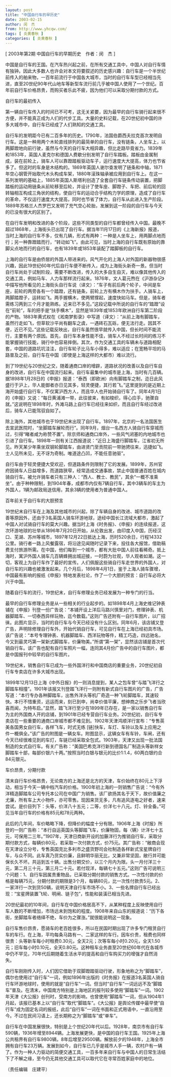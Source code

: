 ```yaml
---
layout: post
title: "中国自行车的早历史"
date: 2003-02-15
author: 闵　杰
from: http://www.yhcqw.com/
tags: [ 炎黄春秋 ]
categories: [ 炎黄春秋 ]
---
```



[ 2003年第2期 中国自行车的早期历史　作者：闵　杰 ]


中国是自行车的王国。在汽车热兴起之前，在所有交通工具中，中国人对自行车情有独钟。因此大多数人也许会对本文将要叙述的历史感兴趣：自行车是一个半世纪前传入的舶来物，一百年前流行于中国各大城市，当时的自行车车型已经相当先进，直至20世纪90年代山地车等新型车流行前几乎被中国人使用了一个世纪。百年前自行车价格昂贵，而购买者乐此不疲，因为他们可以采取分期付款的方式。

自行车的最初传入


第一辆自行车传入的时间已不可考，这无关紧要，因为最早的自行车骑行起来很不方便，并不能真正成为人们的代步工具。大量的史料记载，在20世纪初中国的许多大城市中，自行车已经成了人们熟知的交通工具。


自行车的发明距今已有二百多年的历史。1790年，法国伯爵西夫拉克首次发明自行车。这是一种用两个木轮直线排列的最简单的自行车，没有链条，人坐车上，以两脚蹬地向前行驶，虽然与今天的自行车大相异趣，但比走路毕竟省力。1839年和1853年，英国人麦克尔和德国人费歇分别发明了自行车踏板。踏板由金属制成，装在前轮上，骑车人可以靠蹬踏板驱动车子，运行速度大大提高，体力也节省多了。但这时的车身是木结构的。1869年英国人谢尔查发明了链条和中轴，1871年空心钢管开始取代木头构成车架，1880年滚珠轴承被应用到自行车上。在这一系列发明的基础上，1885年英国人斯塔利创造了全套自行车链条传动装置，把脚踏板的运动用链条从前轮移至后轮，并设计了使车座、脚蹬子、车把、前后轮的回转轴相互构成三角状的结构，使自行车的运动合乎结构力学的原理，造成了自行车的革命，不仅运行速度大大提高，同时也节省了体力，自行车从此进入生产阶段。1889年苏格兰人杰罗巴又发明了充气空心轮胎，发展到这一阶段的自行车与今天的已没有很大的区别了。


在自行车发明和改进的各个阶段，这些不同类型的自行车都曾经传入中国。最晚不超过1868年，上海街头已出现了自行车。据当年11月17日的《上海新报》报道，当时上海的自行车不多，仅有几辆，形式有两种：一种是人坐车上，用两脚点地而行；另一种靠蹬踏而行，“转动如飞”。由此可见，当时上海的自行车既有原始的靠脚尖点地而行的自行车，也有1839年或1853年装配了踏脚板的自行车。


上海的自行车是由侨居的外国人带进来的。风气开化的上海人对外国的新器物很感兴趣，因此19世纪60年代后自行车便不断传入，成为上海街头新奇一景。但当时自行车尚处于试制阶段，需要不断改进，传入的大多自生自灭，难以像其他传入的交通工具，例如马车、人力车那样流行起来。1876年，文人葛元煦在《沪游杂记》中描写他所看见的上海街头自行车说（译文）：“车子有前后两个轮子，中间是车座，前轮的两旁各有一个踏蹬，还有链条，前轮上方有横木作为扶手。人骑车上，两脚踏蹬子，运转如飞。两手握横木，使两臂撑起，速度快如马车。但是，骑车者需练习两到三个月才能熟练。近来已不多见。”这段记载中所说的自行车的“踏蹬”设在“前轮”，车的把手是“扶手横木”，显然是1839年或1853年欧洲自行车第二阶段的产物。1883年黄式权在《淞南梦影录》中写道（译文）：“从前上海有脚踏车，虽然行走如飞，但草软沙平尚有翻车之虞，一遇砖石瓦砾，便无法行走。因其不便，近已不见。”这些记载反映出，自行车虽然很早就传入中国，但长时间不能流行，主要有两个原因。首先，自行车本身性能不佳，骑车人不经过长时间的练习不能掌握骑行技能，骑行中也容易摔倒。其次，作为交通工具的车辆未与道路相配套，中国的道路坑坑洼洼，自行车轮子比马车小得多，难以适应；在宽畅平坦的马路普及之前，自行车在中国（即使是上海这样的大都市）难以流行。


到了19世纪与20世纪之交，随着通商口岸的增辟，道路状况的改善以及自行车自身的改进，自行车在中国流行起来。自行车最集中的城市是上海，当时有几百辆。据1898年1月28日的《申报》报道：“泰西（即欧洲）向有脚踏车之制，迩日此风盛行于沪上，华人能御者亦日见其多，轻灵便捷，其行若飞。”这里提到的是近期上海开始盛行自行车，不仅寓沪西方人，而且华人也开始骑自行车了。同年4月1日的《申报》又说：“每日黄浦滩一带，此往彼来，有如梭织，得心应手，驰骤自就。”这说明在1898年时，外滩马路上自行车已经往来如织，而且自行车经过改进后，骑车人已能驾驭自如了。


除上海外，其他城市也于19世纪末出现了自行车。1897年，北京的一名法国医生去宣武医院时，“坐脚踏车展轮而行”。同年9月，烟台一名西方人骑自行车穿城而过，引得“睹者咸为称赞不置”。除京师和通商口岸外，一些风气闭塞的内地城市也引进了自行车。1898年一则有关江西报道说：“近日上海盛行脚踏车，江省初无所见。昨天某少年乘坐双钢轮脚踏车，由进贤门至贡院前一带驰骋往来，迅捷如飞。士人见所未见，无不讶为奇制。唯道途凸凹，不能任意驰驱”。


自行车由于轻灵便捷大受欢迎，但道路条件则限制了它的发展。1899年，苏州官府因骑车人日益增多，而道路狭窄，经常造成交通事故，禁止中国普通百姓在城内骑自行车。被允许骑车者只有三种人：“西人、教士、教民”，其余“一概不准乘坐”。由于种种限制，到1904年春，成都市内仅有7辆自行车，其中3辆车的车主为外国人，1辆为邮政局送信用，其余3辆的使用者为普通中国人。

百年前关于自行车的大胆预言


19世纪末自行车在上海及其他城市的兴起，除了车辆自身的改进、城市道路的改善等原因外，还由于3名英国人骑车环游地球，途经中国长江流域大都市，激起了中国人对试骑自行车的莫大兴趣。据当时上海《时务报》、《申报》的连续报道，这次环游地球的壮举从1896年7月20日开始，从伦敦出发，由印度入中国，历经汉口、芜湖、苏州等城市，1897年12月22日抵达上海，历时520余日，行程14332公里。骑行者一路上风餐露宿，将沿途见闻随时记录下来，投往各大报馆，借助稿费支付旅游所需。在中国，他们每到一个城市，都有大批中国人前往看稀奇。抵上海时，寓沪外国人骑车几百辆蜂拥出城迎接，一时蔚为壮观，华人观者如潮。这一切，客观上为自行车作了最好的宣传。人们佩服这些骑自行车走世界的外国人，对自行车的兴趣也被激发起来。几个月后，1898年4月1日，鉴于上海人骑车骤增，中国最有影响的报纸《申报》特地发表社论，作了一个大胆的预言：自行车必将大兴于中国。

随着自行车的流行，19世纪末，自行车修理业务已经发展为一种专门的行当。


最早的自行车修理业务是从一些相关的行业起步的。如1898年4月上海史维记钟表铺在《申报》刊登一份广告说：“本铺开设上洋后马路兴慎里对门，修理钟表、机器脚踏车、一切泰西异样玩物，迄今数载。”这则广告还附有一自行车图片，以广招徕。此图片显示，当时的自行车与今天已经没有什么区别。同年6月，该店铺又登广告，声明除修理自行车外，开始代销自行车，可见自行车在上海已经初具市场。该广告说：“本号专理钟表、机器脚踏车、西洋玩物等件，精工巧造，四远驰名，今又到最灵巧第一架新式脚踏车，价廉物美。”所谓“第一架”，显然该店铺是首次代销自行车。该广告也配有自行车照片一幅，连同其4月份广告中的自行车图片，都是中国报刊中较早的自行车图片。

19世纪末，销售自行车已成为一些外国洋行和中国商店的重要业务，20世纪初自行车专卖店在许多大城市出现。


1899年12月13日上海《中外日报》的一则消息提到，某人之包车曾“与踏飞洋行之脚踏车相撞”。1901年该报又刊登踏飞洋行一则附有新式自行车图片的广告，广告写道：“本行专办各种脚踏车，出售外洋头等机厂奇造一种飞轮脚踏车，其速较快。本行不惜重资，远运而来，刻已到申，尚幸价值平廉，想绅商之乐步飞者当欣喜而闻，为特布启。”显然，踏飞洋行至少在1899年已存在，是一家以销售自行车为主的外国商人开的店铺，到1901年已经专营自行车业务。20世纪初，自行车专卖店在一些重要的通商口岸城市都不难见到。1902年天津鸿顺洋行宣布：“专售英美各国男女自行车，各样飞车，时式无练 
[链]快车，车灯、车铃以及车上应用之件一概俱全。”该广告的附图是一辆女车。附图显示，这辆女车有车铃，车闸，还有今天已经很难见到的车灯，车链已经采取全包式。1903年，天津又出现一批法国制造的女式自行车。有关广告称：“美国巴希克洋行新到德国名厂制造头等新样女脚踏车十部，每部价银六十两。”按照当时白银与银元的比价1:1.4，60两白银约合84元银元。

车价昂贵，分期付款


清末自行车价格昂贵，无论南方的上海还是北方的天津，车价始终在80元上下浮动，相当于今天一辆中档汽车的价格。1900年初上海的一则销售广告说：“今有外洋精造脚踏车公司专托本公司在中国广为销售。该厂欲扬其名于天下，故价值廉之尤廉，所有车上大小物件，亦可零售。现因来货无多，凡有追风逐电之好者，速来尝试。是价目列下：头等，价洋八十五元；二等，价洋七十八元。灯、铃全备。”可见当年自行车的价格有85元和78元两种。


此后的几年间，车价略略下降，但降价的幅度十分有限。1906年上海《时报》所登的一则广告称：“本行自运英国头等脚踏飞车，价廉物固，每〈辆〉计洋七十五元，可保用二三年。”1907年，天津日商新开设的加藤洋行为推销自行车，采取分期付款方式，每辆价80元，若采取一次付款方式，价75元。其广告称：“敝商会现在天津设立分号，专售英国克比多利市之盛货野司会社制造各样新式宝星牌自行车，与众不同。此车真乃货实价廉，且鲜明华丽无比，又兼非常坚固，敝行并可能保长久不坏。共运到五十辆。出售分期交价，以三个月内为限。头一月付洋三十元，第二月三十元，第三月二十元。若付现洋，每辆七十五元。”这则广告可说明三个问题：1、自行车因属贵重物品，已采取分期付款的销售方式。一次性付款的价格是每辆75元，分期付款的期限是3个月，每辆80元，比一次性付款贵5元。2、一家洋行一次到货50辆，说明天津自行车市场不小。3、一些名牌自行车已经出现：“宝星牌装置飞轮、明闸、链子包”，性能和装潢已相当先进。


20世纪最初的10年间，自行车在中国价格居高不下，从某种程度上反映使用自行车人数的不断增加，市场远未到饱和的程度。1908年来自山东的报道说：“历下各街，坐脚踏车者络绎不绝，车价为之骤涨。”就很能说明这一现象。


自行车售价昂贵，愿骑车的老百姓很多，所以在民国时期出现了许多专门租赁自行车的车行。在上海，平均每条马路有一、二家这样的车行。因车价贵，租费也同样很贵：头等新车每小时租费0.30元，全天2元；次等车每小时0.20元，全天1.50元；旧车每小时0.10元，全天0.80元。这种租车业务直至20世纪60年代在各城市中仍不罕见，70年代后期随着生活水平的提高和自行车购买力的增强才自然消失。


自行车刚刚传入时，人们因它借助于双脚蹬踏驱动行驶，形象地称之为“脚踏车”，偶尔也使用过“自行车”一词，例如1896年出版的《时务报》在报道3名英国人骑自行车环游地球时，使用的就是“自行车”一词。但当时“自行车”一词远远不及“脚踏车”普及。在清末，中国南方特别是上海地区的报刊较多使用“脚踏车”一词。1902年天津《大公报》创刊时，受南方的影响，也曾使用“脚踏车”一词，但从1904年1月起，该报已基本上以“自行车”取代“脚踏车”。《大公报》是舆论传媒中最早使“自行车”成为固定名词的报纸，此后“自行车”一词在书面和正式用语中，一直沿用至今。不过在民间习语上，还长期称之为“脚踏车”或“单车”。


自行车在中国发展很快，特别是上个世纪20年代以后。1928年，南京市有自行车590辆，1936年增至8944辆。上海发展更快，是中国的自行车王国。1925年上海公共租界有自行车9800辆，8年后增至29500辆。解放前夕的1948年，上海全市拥有自行车23万辆。发展到如今，自行车已几乎是城市人手一辆，农村户有一辆了。作为一种人力驱动的简便交通工具，一百多年来自行车与中国人的日常生活结下了不解之缘，至今仍无其他交通工具可以取代它在寻常百姓家庭中的地位。

（责任编辑　庄建平）


